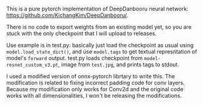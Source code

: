 This is a pure pytorch implementation of DeepDanbooru neural network: https://github.com/KichangKim/DeepDanbooru/.

There is no code to export weights from an existing model yet, so you are stuck with the only checkpoint that I will upload to releases.

Use example is in test.py: basically just load the checkpoint as usual using `model.load_state_dict()`, and use `model.tags` to get textual represntation of model's `forward` output.
test.py loads checkpoint from `model-resnet_custom_v3.pt`, image from `test.jpg`, and prints tags to stdout.

I used a modified version of onnx-pytorch librtary to write this.
The modification is related to fixing incorrect padding code for conv layers.
Because my modification only works for Conv2d and the original code works with all dimensionalities, I won't be releasing the modifications.


